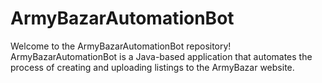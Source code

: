 <h1>ArmyBazarAutomationBot</h1>
<p>Welcome to the ArmyBazarAutomationBot repository! ArmyBazarAutomationBot is a Java-based application that automates the process of creating and uploading listings to the ArmyBazar website.</p>

